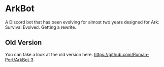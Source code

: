 # ArkBot
A Discord bot that has been evolving for almost two years designed for Ark: Survival Evolved. Getting a rewrite.

## Old Version
You can take a look at the old version here. https://github.com/Roman-Port/ArkBot-3
